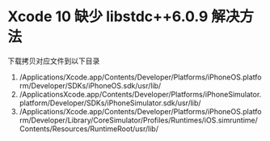 # Xcode 10 缺少 libstdc++6.0.9 解决方法
下载拷贝对应文件到以下目录
1. /Applications/Xcode.app/Contents/Developer/Platforms/iPhoneOS.platform/Developer/SDKs/iPhoneOS.sdk/usr/lib/
2. /ApplicationsXcode.app/Contents/Developer/Platforms/iPhoneSimulator.platform/Developer/SDKs/iPhoneSimulator.sdk/usr/lib/
3. /Applications/Xcode.app/Contents/Developer/Platforms/iPhoneOS.platform/Developer/Library/CoreSimulator/Profiles/Runtimes/iOS.simruntime/Contents/Resources/RuntimeRoot/usr/lib/

